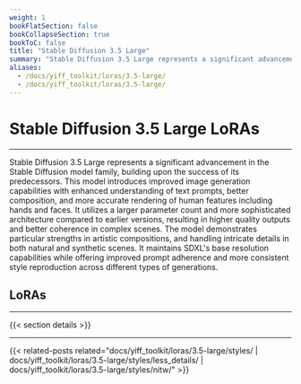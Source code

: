 ```yaml
---
weight: 1
bookFlatSection: false
bookCollapseSection: true
bookToC: false
title: "Stable Diffusion 3.5 Large"
summary: "Stable Diffusion 3.5 Large represents a significant advancement in the Stable Diffusion model family, building upon the success of its predecessors. This model introduces improved image generation capabilities with enhanced understanding of text prompts, better composition, and more accurate rendering of human features including hands and faces. It utilizes a larger parameter count and more sophisticated architecture compared to earlier versions, resulting in higher quality outputs and better coherence in complex scenes. The model demonstrates particular strengths in artistic compositions, and handling intricate details in both natural and synthetic scenes. It maintains SDXL's base resolution capabilities while offering improved prompt adherence and more consistent style reproduction across different types of generations."
aliases:
  - /docs/yiff_toolkit/loras/3.5-large/
  - /docs/yiff_toolkit/loras/3.5-large/
---
```


<!--markdownlint-disable MD025 -->

# Stable Diffusion 3.5 Large LoRAs

---

Stable Diffusion 3.5 Large represents a significant advancement in the Stable Diffusion model family, building upon the success of its predecessors. This model introduces improved image generation capabilities with enhanced understanding of text prompts, better composition, and more accurate rendering of human features including hands and faces. It utilizes a larger parameter count and more sophisticated architecture compared to earlier versions, resulting in higher quality outputs and better coherence in complex scenes. The model demonstrates particular strengths in artistic compositions, and handling intricate details in both natural and synthetic scenes. It maintains SDXL's base resolution capabilities while offering improved prompt adherence and more consistent style reproduction across different types of generations.

## LoRAs

---

{{< section details >}}

---

<!--
HUGO_SEARCH_EXCLUDE_START
-->
{{< related-posts related="docs/yiff_toolkit/loras/3.5-large/styles/ | docs/yiff_toolkit/loras/3.5-large/styles/less_details/ | docs/yiff_toolkit/loras/3.5-large/styles/nitw/" >}}
<!--
HUGO_SEARCH_EXCLUDE_END
-->
